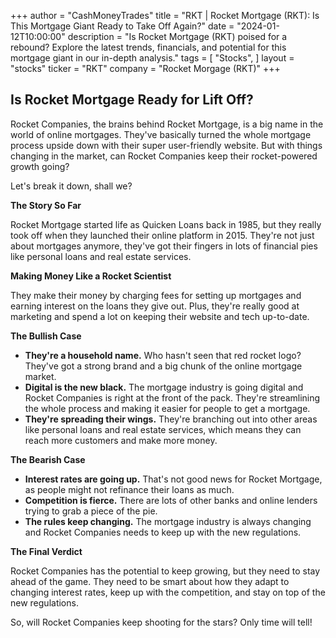 +++
author = "CashMoneyTrades"
title = "RKT |  Rocket Mortgage (RKT): Is This Mortgage Giant Ready to Take Off Again?"
date = "2024-01-12T10:00:00"
description = "Is Rocket Mortgage (RKT) poised for a rebound? Explore the latest trends, financials, and potential for this mortgage giant in our in-depth analysis."
tags = [
"Stocks",
]
layout = "stocks"
ticker = "RKT"
company = "Rocket Morgage (RKT)"
+++
        


##  Is Rocket Mortgage Ready for Lift Off?

Rocket Companies, the brains behind Rocket Mortgage, is a big name in the world of online mortgages. They've basically turned the whole mortgage process upside down with their super user-friendly website.  But with things changing in the market, can Rocket Companies keep their rocket-powered growth going?

Let's break it down, shall we?

**The Story So Far**

Rocket Mortgage started life as Quicken Loans back in 1985, but they really took off when they launched their online platform in 2015.  They're not just about mortgages anymore, they've got their fingers in lots of financial pies like personal loans and real estate services.

**Making Money Like a Rocket Scientist**

They make their money by charging fees for setting up mortgages and earning interest on the loans they give out.  Plus, they're really good at marketing and spend a lot on keeping their website and tech up-to-date.

**The Bullish Case**

* **They're a household name.**  Who hasn't seen that red rocket logo?  They've got a strong brand and a big chunk of the online mortgage market.
* **Digital is the new black.**  The mortgage industry is going digital and Rocket Companies is right at the front of the pack.  They're streamlining the whole process and making it easier for people to get a mortgage.
* **They're spreading their wings.**  They're branching out into other areas like personal loans and real estate services, which means they can reach more customers and make more money. 

**The Bearish Case**

* **Interest rates are going up.**  That's not good news for Rocket Mortgage, as people might not refinance their loans as much. 
* **Competition is fierce.**  There are lots of other banks and online lenders trying to grab a piece of the pie. 
* **The rules keep changing.**  The mortgage industry is always changing and Rocket Companies needs to keep up with the new regulations.

**The Final Verdict**

Rocket Companies has the potential to keep growing, but they need to stay ahead of the game.  They need to be smart about how they adapt to changing interest rates, keep up with the competition, and stay on top of the new regulations.

So, will Rocket Companies keep shooting for the stars? Only time will tell! 

        